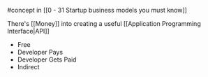 #concept in [[0 - 31 Startup business models you must know]]

There's [[Money]] into creating a useful [[Application Programming Interface|API]]

- Free
- Developer Pays
- Developer Gets Paid
- Indirect
